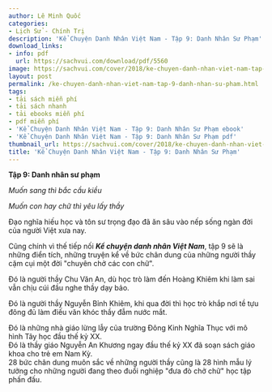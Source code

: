 ```yaml
---
author: Lê Minh Quốc
categories:
- Lịch Sử - Chính Trị
description: 'Kể Chuyện Danh Nhân Việt Nam - Tập 9: Danh Nhân Sư Phạm'
download_links:
- info: pdf
  url: https://sachvui.com/download/pdf/5560
image: https://sachvui.com/cover/2018/ke-chuyen-danh-nhan-viet-nam-tap-9-danh-nhan-su-pham.jpg
layout: post
permalink: /ke-chuyen-danh-nhan-viet-nam-tap-9-danh-nhan-su-pham.html
tags:
- tải sách miễn phí
- tải sách nhanh
- tải ebooks miễn phí
- pdf miễn phí
- 'Kể Chuyện Danh Nhân Việt Nam - Tập 9: Danh Nhân Sư Phạm ebook'
- 'Kể Chuyện Danh Nhân Việt Nam - Tập 9: Danh Nhân Sư Phạm pdf'
thumbnail_url: https://sachvui.com/cover/2018/ke-chuyen-danh-nhan-viet-nam-tap-9-danh-nhan-su-pham.jpg
title: 'Kể Chuyện Danh Nhân Việt Nam - Tập 9: Danh Nhân Sư Phạm'
---
```


 <div class="item-desc text-justify"> <p><strong>Tập 9: Danh nhân sư phạm</strong></p><p><em>Muốn sang thì bắc cầu kiều</em></p><p><em>Muốn con hay chữ thì yêu lấy thầy</em></p><p>Đạo nghĩa hiếu học và tôn sư trọng đạo đã ăn sâu vào nếp sống ngàn đời của người Việt xưa nay.</p><p>Cũng chính vì thế tiếp nối <strong><em>Kể chuyện danh nhân Việt Nam</em></strong>, tập 9 sẽ là những điển tích, những truyện kể về bức chân dung của những người thầy cặm cụi một đời "chuyên chở các con chữ".</p><p>Đó là người thầy Chu Văn An, dù học trò làm đến Hoàng Khiêm khi làm sai vẫn chịu cúi đầu nghe thầy dạy bảo.</p><p>Đó là người thầy Nguyễn Bỉnh Khiêm, khi qua đời thì học trò khắp nơi tề tựu đông đủ làm điếu văn khóc thầy đẫm nước mắt.</p><p>Đó là những nhà giáo lừng lẫy của trường Đông Kinh Nghĩa Thục với mô hình Tây học đầu thế kỷ XX.<br>Đó là thầy giáo Nguyễn An Khương ngay đầu thế kỷ XX đã soạn sách giáo khoa cho trẻ em Nam Kỳ.<br>28 bức chân dung muôn sắc về những người thầy cũng là 28 hình mẫu lý tưởng cho những người đang theo đuổi nghiệp "đưa đò chở chữ" học tập phấn đấu.</p> </div>